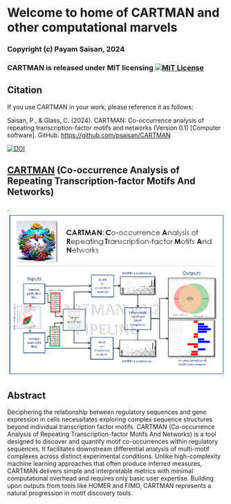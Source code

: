 # Welcome to home of CARTMAN and other computational marvels

### Copyright (c) Payam Saisan, 2024
### CARTMAN is released under MIT licensing [![MIT License](https://img.shields.io/badge/License-MIT-yellow.svg)]([https://github.com/psaisan/psaisan.github.io/blob/main/LICENSE](https://github.com/psaisan/CARTMAN/blob/main/LICENSE))


## Citation   

If you use CARTMAN in your work, please reference it as follows:

Saisan, P., & Glass, C. (2024). CARTMAN: Co-occurrence analysis of repeating transcription-factor motifs and networks (Version 0.1) [Computer software]. GitHub. https://github.com/psaisan/CARTMAN

[![DOI](https://zenodo.org/badge/DOI/10.5281/zenodo.13863034.svg)]()

## **[CARTMAN](https://github.com/psaisan/CARTMAN)**  (Co-occurrence Analysis of Repeating Transcription-factor Motifs And Networks)
.
![CARTMAN Screenshot](https://raw.githubusercontent.com/psaisan/CARTMAN/main/Images/pipeline0.2.PNG)

## Abstract

Deciphering the relationship between regulatory sequences and gene expression in cells necessitates exploring complex sequence structures beyond individual transcription factor motifs. CARTMAN (Co-occurrence Analysis of Repeating Transcription-factor Motifs And Networks) is a tool designed to discover and quantify motif co-occurrences within regulatory sequences. It facilitates downstream differential analysis of multi-motif complexes across distinct experimental conditions. Unlike high-complexity machine learning approaches that often produce inferred measures, CARTMAN delivers simple and interpretable metrics with minimal computational overhead and requires only basic user expertise. Building upon outputs from tools like HOMER and FIMO, CARTMAN represents a natural progression in motif discovery tools.


